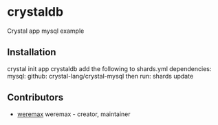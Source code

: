 # crystaldb

Crystal app mysql example

## Installation

crystal init app crystaldb
add the following to shards.yml
dependencies:
  mysql:
    github: crystal-lang/crystal-mysql
then run: shards update


## Contributors

- [weremax](https://github.com/weremax) weremax - creator, maintainer
